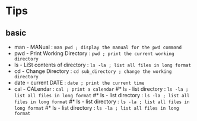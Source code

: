 # Tips #

## basic ##
* man - MANual : `man pwd ; display the manual for the pwd command`
* pwd - Print Working Directory : `pwd ; print the current working directory`
* ls - LiSt contents of directory : `ls -la ; list all files in long format`
* cd - Change Directory : `cd sub_directory ; change the working directory`
* date - current DATE : `date ; print the current time`
* cal - CALendar : `cal ; print a calendar`
#* ls - list directory : `ls -la ; list all files in long format`
#* ls - list directory : `ls -la ; list all files in long format`
#* ls - list directory : `ls -la ; list all files in long format`
#* ls - list directory : `ls -la ; list all files in long format`
